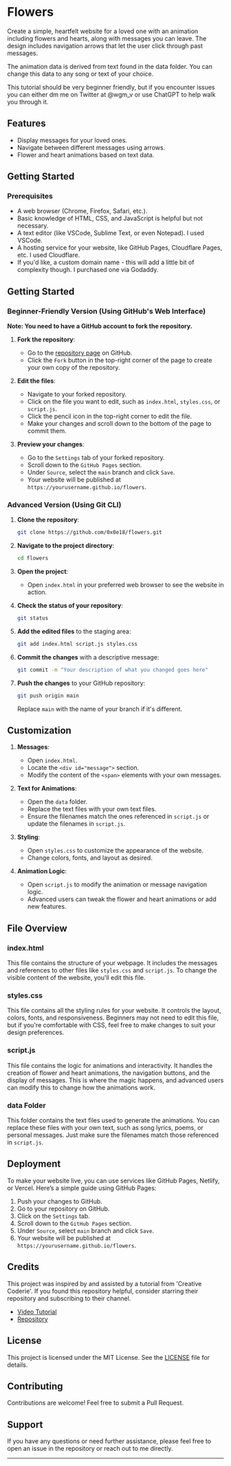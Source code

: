 # Flowers

Create a simple, heartfelt website for a loved one with an animation including flowers and hearts, along with messages you can leave. The design includes navigation arrows that let the user click through past messages.

The animation data is derived from text found in the data folder. You can change this data to any song or text of your choice.

This tutorial should be very beginner friendly, but if you encounter issues you can either dm me on Twitter at @wgm_v or use ChatGPT to help walk you through it.

## Features

- Display messages for your loved ones.
- Navigate between different messages using arrows.
- Flower and heart animations based on text data.

## Getting Started

### Prerequisites

- A web browser (Chrome, Firefox, Safari, etc.).
- Basic knowledge of HTML, CSS, and JavaScript is helpful but not necessary.
- A text editor (like VSCode, Sublime Text, or even Notepad). I used VSCode.
- A hosting service for your website, like GitHub Pages, Cloudflare Pages, etc. I used Cloudflare.
- If you'd like, a custom domain name - this will add a little bit of complexity though. I purchased one via Godaddy.

## Getting Started

### Beginner-Friendly Version (Using GitHub's Web Interface)

**Note: You need to have a GitHub account to fork the repository.**

1. **Fork the repository**:
    - Go to the [repository page](https://github.com/0x0e18/flowers) on GitHub.
    - Click the `Fork` button in the top-right corner of the page to create your own copy of the repository.

2. **Edit the files**:
    - Navigate to your forked repository.
    - Click on the file you want to edit, such as `index.html`, `styles.css`, or `script.js`.
    - Click the pencil icon in the top-right corner to edit the file.
    - Make your changes and scroll down to the bottom of the page to commit them.

3. **Preview your changes**:
    - Go to the `Settings` tab of your forked repository.
    - Scroll down to the `GitHub Pages` section.
    - Under `Source`, select the `main` branch and click `Save`.
    - Your website will be published at `https://yourusername.github.io/flowers`.

### Advanced Version (Using Git CLI)

1. **Clone the repository**:
    ```sh
    git clone https://github.com/0x0e18/flowers.git
    ```

2. **Navigate to the project directory**:
    ```sh
    cd flowers
    ```

3. **Open the project**:
    - Open `index.html` in your preferred web browser to see the website in action.

4. **Check the status of your repository**:
    ```sh
    git status
    ```

5. **Add the edited files** to the staging area:
    ```sh
    git add index.html script.js styles.css
    ```

6. **Commit the changes** with a descriptive message:
    ```sh
    git commit -m "Your description of what you changed goes here"
    ```

7. **Push the changes** to your GitHub repository:
    ```sh
    git push origin main
    ```
    Replace `main` with the name of your branch if it's different.

## Customization

1. **Messages**:
    - Open `index.html`.
    - Locate the `<div id="message">` section.
    - Modify the content of the `<span>` elements with your own messages.

2. **Text for Animations**:
    - Open the `data` folder.
    - Replace the text files with your own text files.
    - Ensure the filenames match the ones referenced in `script.js` or update the filenames in `script.js`.

3. **Styling**:
    - Open `styles.css` to customize the appearance of the website.
    - Change colors, fonts, and layout as desired.

4. **Animation Logic**:
    - Open `script.js` to modify the animation or message navigation logic.
    - Advanced users can tweak the flower and heart animations or add new features.

## File Overview

### index.html
This file contains the structure of your webpage. It includes the messages and references to other files like `styles.css` and `script.js`. To change the visible content of the website, you'll edit this file.

### styles.css
This file contains all the styling rules for your website. It controls the layout, colors, fonts, and responsiveness. Beginners may not need to edit this file, but if you're comfortable with CSS, feel free to make changes to suit your design preferences.

### script.js
This file contains the logic for animations and interactivity. It handles the creation of flower and heart animations, the navigation buttons, and the display of messages. This is where the magic happens, and advanced users can modify this to change how the animations work.

### data Folder
This folder contains the text files used to generate the animations. You can replace these files with your own text, such as song lyrics, poems, or personal messages. Just make sure the filenames match those referenced in `script.js`.

## Deployment

To make your website live, you can use services like GitHub Pages, Netlify, or Vercel. Here’s a simple guide using GitHub Pages:

1. Push your changes to GitHub.
2. Go to your repository on GitHub.
3. Click on the `Settings` tab.
4. Scroll down to the `GitHub Pages` section.
5. Under `Source`, select `main` branch and click `Save`.
6. Your website will be published at `https://yourusername.github.io/flowers`.

## Credits

This project was inspired by and assisted by a tutorial from 'Creative Coderie'. If you found this repository helpful, consider starring their repository and subscribing to their channel.

- [Video Tutorial](https://www.youtube.com/watch?v=r_3D8zDci8c)
- [Repository](https://github.com/hbyhadeel/GenArtTutorials/tree/main/Loading_Text_Files_Tutorial)

## License

This project is licensed under the MIT License. See the [LICENSE](LICENSE) file for details.

## Contributing

Contributions are welcome! Feel free to submit a Pull Request.

## Support

If you have any questions or need further assistance, please feel free to open an issue in the repository or reach out to me directly.

---
